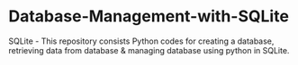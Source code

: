 # Database-Management-with-SQLite
SQLite - This repository consists Python codes for creating a database, retrieving data from database &amp; managing database using python in SQLite. 

